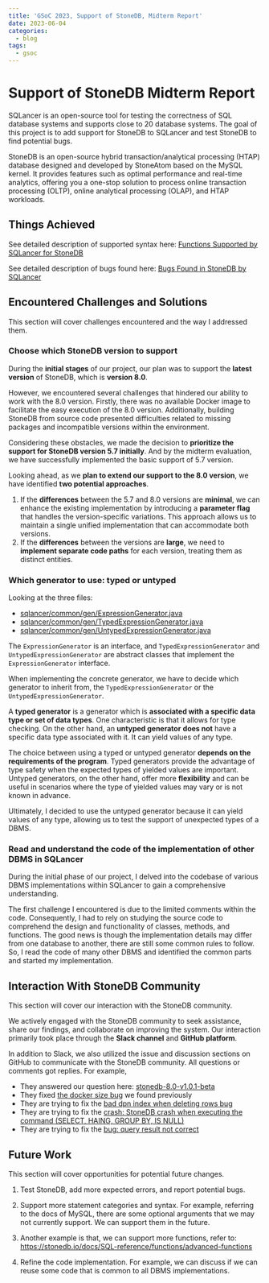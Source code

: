 ```yaml
---
title: 'GSoC 2023, Support of StoneDB, Midterm Report'
date: 2023-06-04
categories:
  - blog
tags:
  - gsoc
---
```


# Support of StoneDB Midterm Report

SQLancer is an open-source tool for testing the correctness of SQL database systems and supports close to 20 database systems. The goal of this project is to add support for StoneDB to SQLancer and test StoneDB to find potential bugs.

StoneDB is an open-source hybrid transaction/analytical processing (HTAP) database designed and developed by StoneAtom based on the MySQL kernel. It provides features such as optimal performance and real-time analytics, offering you a one-stop solution to process online transaction processing (OLTP), online analytical processing (OLAP), and HTAP workloads.

## Things Achieved

See detailed description of supported syntax here: [Functions Supported by SQLancer for StoneDB](https://docs.google.com/document/d/12OpiDYs_Civor-saKZFmZPZd5ElVJAc9RDpDIwikh9Y/edit?usp=sharing)

See detailed description of bugs found here: [Bugs Found in StoneDB by SQLancer](https://docs.google.com/document/d/1N-oUGVATV0l6tG87uOtPNmfLS7g_fuo7HIckFobD-Yo/edit?usp=sharing)

## Encountered Challenges and Solutions

This section will cover challenges encountered and the way I addressed them.

### Choose which StoneDB version to support

During the **initial stages** of our project, our plan was to support the **latest version** of StoneDB, which is **version 8.0**.

However, we encountered several challenges that hindered our ability to work with the 8.0 version. Firstly, there was no available Docker image to facilitate the easy execution of the 8.0 version. Additionally, building StoneDB from source code presented difficulties related to missing packages and incompatible versions within the environment.

Considering these obstacles, we made the decision to **prioritize the support for StoneDB version 5.7 initially**. And by the midterm evaluation, we have successfully implemented the basic support of 5.7 version.

Looking ahead, as we **plan to extend our support to the 8.0 version**, we have identified **two potential approaches**.

1. If the **differences** between the 5.7 and 8.0 versions are **minimal**, we can enhance the existing implementation by introducing a **parameter flag** that handles the version-specific variations. This approach allows us to maintain a single unified implementation that can accommodate both versions.
2. If the **differences** between the versions are **large**, we need to **implement separate code paths** for each version, treating them as distinct entities.

### Which generator to use: typed or untyped

Looking at the three files:

- [sqlancer/common/gen/ExpressionGenerator.java](https://github.com/sqlancer/sqlancer/blob/main/src/sqlancer/common/gen/ExpressionGenerator.java)
- [sqlancer/common/gen/TypedExpressionGenerator.java](https://github.com/sqlancer/sqlancer/blob/main/src/sqlancer/common/gen/TypedExpressionGenerator.java)
- [sqlancer/common/gen/UntypedExpressionGenerator.java](https://github.com/sqlancer/sqlancer/blob/main/src/sqlancer/common/gen/UntypedExpressionGenerator.java)

The `ExpressionGenerator` is an interface, and `TypedExpressionGenerator` and `UntypedExpressionGenerator` are abstract classes that implement the `ExpressionGenerator` interface.

When implementing the concrete generator, we have to decide which generator to inherit from, the `TypedExpressionGenerator` or the `UntypedExpressionGenerator`.

A **typed generator** is a generator which is **associated with a specific data type or set of data types**. One characteristic is that it allows for type checking. On the other hand, an **untyped generator** **does not** have a specific data type associated with it. It can yield values of any type.

The choice between using a typed or untyped generator **depends on the requirements of the program**. Typed generators provide the advantage of type safety when the expected types of yielded values are important. Untyped generators, on the other hand, offer more **flexibility** and can be useful in scenarios where the type of yielded values may vary or is not known in advance.

Ultimately, I decided to use the untyped generator because it can yield values of any type, allowing us to test the support of unexpected types of a DBMS.

### Read and understand the code of the implementation of other DBMS in SQLancer

During the initial phase of our project, I delved into the codebase of various DBMS implementations within SQLancer to gain a comprehensive understanding.

The first challenge I encountered is due to the limited comments within the code. Consequently, I had to rely on studying the source code to comprehend the design and functionality of classes, methods, and functions. The good news is though the implementation details may differ from one database to another, there are still some common rules to follow. So, I read the code of many other DBMS and identified the common parts and started my implementation.

## Interaction With StoneDB Community

This section will cover our interaction with the StoneDB community.

We actively engaged with the StoneDB community to seek assistance, share our findings, and collaborate on improving the system. Our interaction primarily took place through the **Slack channel** and **GitHub platform**.

In addition to Slack, we also utilized the issue and discussion sections on GitHub to communicate with the StoneDB community. All questions or comments got replies. For example,

- They answered our question here: [stonedb-8.0-v1.0.1-beta](https://github.com/orgs/stoneatom/discussions/1849#discussioncomment-6138954)
- They fixed [the docker size bug](https://github.com/stoneatom/stonedb/issues/1923) we found previously
- They are trying to fix the [bad dpn index when deleting rows bug](https://github.com/stoneatom/stonedb/issues/1933)
- They are trying to fix the [crash: StoneDB crash when executing the command (SELECT, HAING, GROUP BY, IS NULL)](https://github.com/stoneatom/stonedb/issues/1941)
- They are trying to fix the [bug: query result not correct](https://github.com/stoneatom/stonedb/issues/1942)

## Future Work

This section will cover opportunities for potential future changes.

1. Test StoneDB, add more expected errors, and report potential bugs.

2. Support more statement categories and syntax. For example, referring to the docs of MySQL, there are some optional arguments that we may not currently support. We can support them in the future.

3. Another example is that, we can support more functions, refer to: https://stonedb.io/docs/SQL-reference/functions/advanced-functions

4. Refine the code implementation. For example, we can discuss if we can reuse some code that is common to all DBMS implementations.
